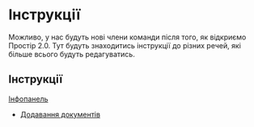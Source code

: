 # Інструкції

Можливо, у нас будуть нові члени команди після того, як відкриємо Простір 2.0.
Тут будуть знаходитись інструкції до різних речей, які більше всього будуть редагуватись.

## Інструкції

[Інфопанель](infopanel.md)

- [Додавання документів](infopanel.md#додавання-документів)
